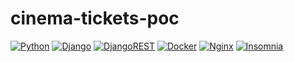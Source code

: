 # cinema-tickets-poc

[![Python](https://img.shields.io/badge/python-%2314354C.svg?style=flat&logo=python&logoColor=white)](https://www.python.org/)
[![Django](https://img.shields.io/badge/django-%23092E20.svg?style=flat&logo=django&logoColor=white)](https://www.djangoproject.com/)
[![DjangoREST](https://img.shields.io/badge/DJANGO-REST-ff1709?style=flat&logo=django&logoColor=white&color=ff1709&labelColor=gray)](https://www.django-rest-framework.org/)
[![Docker](https://img.shields.io/badge/docker-%230db7ed.svg?style=flat&logo=docker&logoColor=white)](https://www.docker.com/)
[![Nginx](https://img.shields.io/badge/nginx-%23009639.svg?style=flat&logo=nginx&logoColor=white)](https://www.nginx.com/)
[![Insomnia](https://img.shields.io/badge/Insomnia-black?style=flat&logo=insomnia&logoColor=5849BE)](https://insomnia.rest/)
